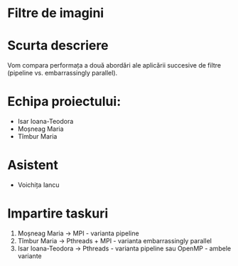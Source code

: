 # **Filtre de imagini**

# Scurta descriere
Vom compara performața a două abordări ale aplicării succesive de filtre (pipeline vs. embarrassingly parallel).

# Echipa proiectului:
- Isar Ioana-Teodora
- Moșneag Maria
- Tîmbur Maria

# Asistent
- Voichița Iancu

# Impartire taskuri

1. Moșneag Maria -> MPI - varianta pipeline
2. Tîmbur Maria -> Pthreads + MPI - varianta embarrassingly parallel
3. Isar Ioana-Teodora -> Pthreads - varianta pipeline sau OpenMP - ambele variante
